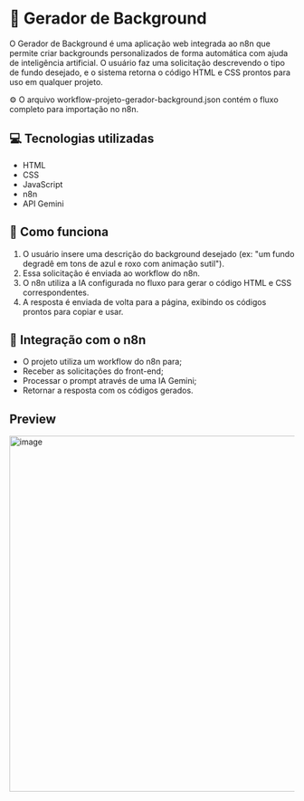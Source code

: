 # 🎨 Gerador de Background

O Gerador de Background é uma aplicação web integrada ao n8n que permite criar backgrounds personalizados de forma automática com ajuda de inteligência artificial.
O usuário faz uma solicitação descrevendo o tipo de fundo desejado, e o sistema retorna o código HTML e CSS prontos para uso em qualquer projeto.

⚙️ O arquivo workflow-projeto-gerador-background.json contém o fluxo completo para importação no n8n.



## 💻 Tecnologias utilizadas

- HTML
- CSS
- JavaScript
- n8n
- API Gemini



## 🚀 Como funciona

1. O usuário insere uma descrição do background desejado (ex: "um fundo degradê em tons de azul e roxo com animação sutil").
2. Essa solicitação é enviada ao workflow do n8n.
3. O n8n utiliza a IA configurada no fluxo para gerar o código HTML e CSS correspondentes.
4. A resposta é enviada de volta para a página, exibindo os códigos prontos para copiar e usar.



## 🧠 Integração com o n8n

- O projeto utiliza um workflow do n8n para;
- Receber as solicitações do front-end;
- Processar o prompt através de uma IA Gemini;
- Retornar a resposta com os códigos gerados.


## Preview
<img width="1348" height="629" alt="image" src="https://github.com/user-attachments/assets/aa4e4bce-bf2a-4269-bf5f-f1b85d9b9ed4" />


